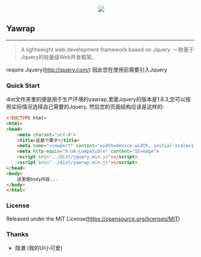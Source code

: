 <p align="center">
  <a href="http://yawrap.yawzhou.com" target="blank"><img src="http://img.yawzhou.com/yawrap.png" /></a>
</p>

## Yawrap
---
> A lightweight web development framework based on Jquery.
> 一款基于Jquery的轻量级Web开发框架。

require Jquery(http://jquery.com/)
因此您在使用前需要引入Jquery

### Quick Start
dist文件夹里的便是用于生产环境的yawrap,里面Jquery的版本是1.8.3,您可以按照实际情况选择自己需要的Jquery.
然后您的页面结构应该是这样的:

```html
<!DOCTYPE html>
<html>
<head>
	<meta charset="utf-8">
	<title>这是个栗子</title>
	<meta name="viewport" content="width=device-width, initial-scale=1.0, user-scalable=0, minimum-scale=1.0, maximum-scale=1.0">
	<meta http-equiv="X-UA-Compatible" content="IE=edge">
	<script src="../dist/jquery.min.js"></script>
	<script src="../dist/yawrap.min.js"></script>
</head>
<body>
    这里是body内容...
</body>
</html>
```

### License
Released under the MIT License(https://opensource.org/licenses/MIT)

### Thanks
* 隐澈 (我的UI小可爱)
